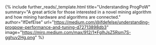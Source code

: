 {%
  include further_reads/_template.html
  title="Understanding ProgPoW"
  summary="A great article for those interested in a novel mining algorithm and how mining hardware and algorithms are connected."
  author="IfDefElse"
  url="https://medium.com/@ifdefelse/understanding-progpow-performance-and-tuning-d72713898db3"
  image="https://miro.medium.com/max/912/1*FglhJsZ5Rsm7S-gghuv2Hg.png"
%}